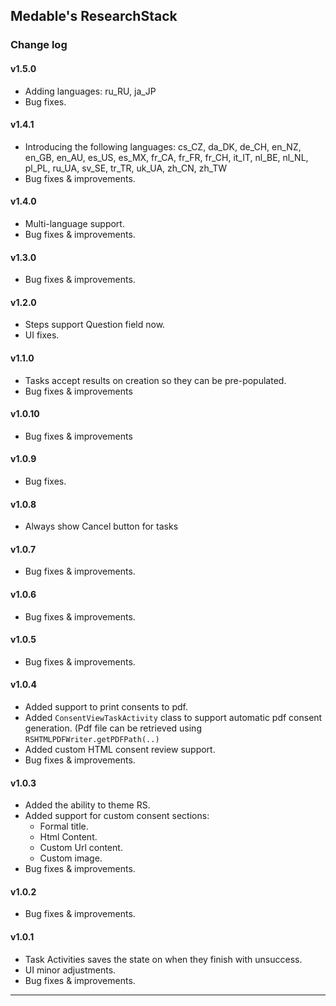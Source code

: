 ## Medable's ResearchStack

### Change log

#### v1.5.0
- Adding languages: ru_RU, ja_JP 
- Bug fixes.

#### v1.4.1
- Introducing the following languages: cs_CZ, da_DK, de_CH, en_NZ, en_GB, en_AU, es_US, es_MX, fr_CA, fr_FR, fr_CH, it_IT, nl_BE, nl_NL, pl_PL, ru_UA, sv_SE, tr_TR, uk_UA, zh_CN, zh_TW
- Bug fixes & improvements.

#### v1.4.0
- Multi-language support.
- Bug fixes & improvements.

#### v1.3.0
- Bug fixes & improvements.

#### v1.2.0
- Steps support Question field now.
- UI fixes.

#### v1.1.0

- Tasks accept results on creation so they can be pre-populated.
- Bug fixes & improvements

#### v1.0.10

- Bug fixes & improvements

#### v1.0.9

- Bug fixes.

#### v1.0.8

- Always show Cancel button for tasks

#### v1.0.7

- Bug fixes & improvements.

#### v1.0.6

- Bug fixes & improvements.

#### v1.0.5

- Bug fixes & improvements.

#### v1.0.4

- Added support to print consents to pdf.
- Added `ConsentViewTaskActivity` class to support automatic pdf consent generation. (Pdf file can be retrieved using `RSHTMLPDFWriter.getPDFPath(..)`
- Added custom HTML consent review support.
- Bug fixes & improvements.

#### v1.0.3

- Added the ability to theme RS.
- Added support for custom consent sections:
   - Formal title.
   - Html Content.
   - Custom Url content.
   - Custom image.
- Bug fixes & improvements.

#### v1.0.2

- Bug fixes & improvements.

#### v1.0.1

- Task Activities saves the state on when they finish with unsuccess.
- UI minor adjustments.
- Bug fixes & improvements.

---
